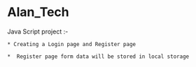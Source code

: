 # Alan_Tech

Java Script project :-
  
    * Creating a Login page and Register page
    
    *  Register page form data will be stored in local storage
    
